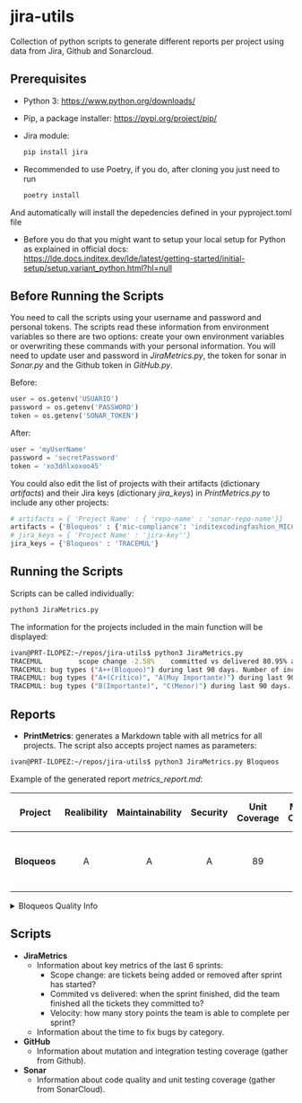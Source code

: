 # jira-utils
Collection of python scripts to generate different reports per project using data from Jira, Github and Sonarcloud. 

## Prerequisites
* Python 3: https://www.python.org/downloads/
* Pip, a package installer: https://pypi.org/project/pip/
* Jira module:

    ```bash
    pip install jira
    ```
* Recommended to use Poetry, if you do, after cloning you just need to run 

    ```bash
    poetry install
    ```
And automatically will install the depedencies defined in your pyproject.toml file

* Before you do that you might want to setup your local setup for Python as explained in official docs: https://lde.docs.inditex.dev/lde/latest/getting-started/initial-setup/setup.variant_python.html?hl=null

## Before Running the Scripts
You need to call the scripts using your username and password and personal tokens. The scripts read these information from environment variables so there are two options: create your own environment variables or overwriting these commands with your personal information. You will need to update user and password in *JiraMetrics.py*, the token for sonar in *Sonar.py* and the Github token in *GitHub.py*.

Before:

```python
user = os.getenv('USUARIO')
password = os.getenv('PASSWORD')
token = os.getenv('SONAR_TOKEN')
```
After:
```python
user = 'myUserName'
password = 'secretPassword'
token = 'xo3dñlxoxoo45'
```

You could also edit the list of projects with their artifacts (dictionary *artifacts*) and their Jira keys (dictionary *jira_keys*) in *PrintMetrics.py* to include any other projects:
```python
# artifacts = { 'Project Name' : { 'repo-name' : 'sonar-repo-name'}}
artifacts = {'Bloqueos' : {'mic-compliance': 'inditexcodingfashion_MICCOMPLIA'}}
# jira_keys = { 'Project Name' : 'jira-key''}
jira_keys = {'Bloqueos' : 'TRACEMUL'}
```

## Running the Scripts
Scripts can be called individually:
```bash
python3 JiraMetrics.py
```
The information for the projects included in the main function will be displayed:
```bash
ivan@PRT-ILOPEZ:~/repos/jira-utils$ python3 JiraMetrics.py 
TRACEMUL         scope change -2.58%    committed vs delivered 80.95% and       velocity 19.67
TRACEMUL: bug types ("A++(Bloqueo)") during last 90 days. Number of incidences 0
TRACEMUL: bug types ("A+(Crítico)", "A(Muy Importante)") during last 90 days. Number of incidences 1
TRACEMUL: bug types ("B(Importante)", "C(Menor)") during last 90 days. Number of incidences 5
```

## Reports
* **PrintMetrics**: generates a Markdown table with all metrics for all projects. The script also accepts project names as parameters:
```bash
ivan@PRT-ILOPEZ:~/repos/jira-utils$ python3 JiraMetrics.py Bloqueos
```
Example of the generated report *metrics_report.md*:

Project |Realibility |Maintainability |Security |Unit Coverage |Mutation Coverage |Integration Coverage |Scope Change |Committed vs Delivered |Velocity |Bugs Fix Time |
 |:----: |:----: |:----: |:----: |:----: |:----: |:----: |:----: |:----: |:----: |:----: |
 |**Bloqueos** |A |A |A |89 |71 |2 |-2.58% |80.95% |20 |B N/A; H 0.02d; L 0.20d |

<details>
<summary>Bloqueos Quality Info</summary>

Artifact |Realibility |Maintainability |Security |Unit Coverage |Mutation Coverage |Integration Coverage |
 |:----: |:----: |:----: |:----: |:----: |:----: |:----: |
 |**mic-compliance** |A |A |A |89 |71 |2 |

</details>

## Scripts
* **JiraMetrics**
    * Information about key metrics of the last 6 sprints:
        * Scope change: are tickets being added or removed after sprint has started?
        * Commited vs delivered: when the sprint finished, did the team finished all the tickets they committed to?
        * Velocity: how many story points the team is able to complete per sprint?
    * Information about the time to fix bugs by category.
* **GitHub**
    * Information about mutation and integration testing coverage (gather from Github).
* **Sonar**
    * Information about code quality and unit testing coverage (gather from SonarCloud). 
 
      
